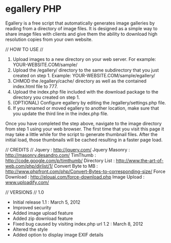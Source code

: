 # egallery PHP
Egallery is a free script that automatically generates image galleries by reading from a directory of image files.
It is designed as a simple way to share image files with clients and give them the ability to download high resolution copies from your own website.

// HOW TO USE //

1. Upload images to a new directory on your web server. For example: YOUR-WEBSITE.COM/sample/
2. Upload the /egallery/ directory to the same subdirectory that you just created on step 1. Example: YOUR-WEBSITE.COM/sample/egallery/
3. CHMOD the /egallery/cache/ directory as well as the contained index.html file to 777.
4. Upload the index.php file included with the download package to the directory you created on step 1.
5. (OPTIONAL) Configure egallery by editing the /egallery/settings.php file.
6. If you renamed or moved egallery to another location, make sure that you update the third line in the index.php file.

Once you have completed the step above, navigate to the image directory from step 1 using your web browser. The first time that you visit this page it may take a little while for the script to generate thumbnail files. After the initial load, those thumbnails will be cached resulting in a faster page load.

// CREDITS //
Jquery : http://jquery.com/
Jquery Masonry : http://masonry.desandro.com/
TimThumb : http://code.google.com/p/timthumb/
Directory List : http://www.the-art-of-web.com/php/dirlist/1/
Convert Byte to MB : http://www.phpfront.com/php/Convert-Bytes-to-corresponding-size/
Force Download : http://elouai.com/force-download.php
Image Upload : www.uploadify.com/

// VERSIONS //
1.0 
 - Initial release
1.1 : March 5, 2012
 - Improved security
 - Added image upload feature
 - Added zip download feature
 - Fixed bug caused by visiting index.php url
1.2 : March 8, 2012
 - Altered the style
 - Added option to display image EXIF details
 
